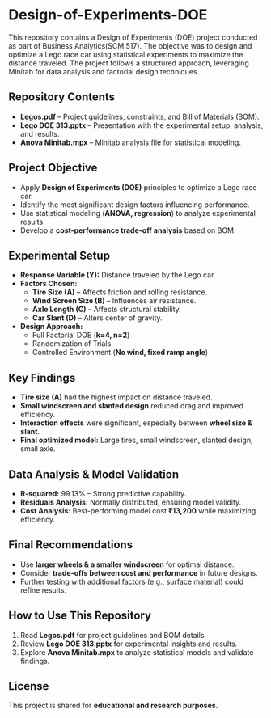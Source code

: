 # Design-of-Experiments-DOE
This repository contains a Design of Experiments (DOE) project conducted as part of Business Analytics(SCM 517). The objective was to design and optimize a Lego race car using statistical experiments to maximize the distance traveled. The project follows a structured approach, leveraging Minitab for data analysis and factorial design techniques.

## Repository Contents
- **Legos.pdf** – Project guidelines, constraints, and Bill of Materials (BOM).
- **Lego DOE 313.pptx** – Presentation with the experimental setup, analysis, and results.
- **Anova Minitab.mpx** – Minitab analysis file for statistical modeling.

## Project Objective
- Apply **Design of Experiments (DOE)** principles to optimize a Lego race car.
- Identify the most significant design factors influencing performance.
- Use statistical modeling (**ANOVA, regression**) to analyze experimental results.
- Develop a **cost-performance trade-off analysis** based on BOM.

## Experimental Setup
- **Response Variable (Y):** Distance traveled by the Lego car.
- **Factors Chosen:**
  - **Tire Size (A)** – Affects friction and rolling resistance.
  - **Wind Screen Size (B)** – Influences air resistance.
  - **Axle Length (C)** – Affects structural stability.
  - **Car Slant (D)** – Alters center of gravity.
- **Design Approach:**
  - Full Factorial DOE (**k=4, n=2**)
  - Randomization of Trials
  - Controlled Environment (**No wind, fixed ramp angle**)

## Key Findings
- **Tire size (A)** had the highest impact on distance traveled.
- **Small windscreen and slanted design** reduced drag and improved efficiency.
- **Interaction effects** were significant, especially between **wheel size & slant**.
- **Final optimized model:** Large tires, small windscreen, slanted design, small axle.

## Data Analysis & Model Validation
- **R-squared:** 99.13% – Strong predictive capability.
- **Residuals Analysis:** Normally distributed, ensuring model validity.
- **Cost Analysis:** Best-performing model cost **₹13,200** while maximizing efficiency.

## Final Recommendations
- Use **larger wheels & a smaller windscreen** for optimal distance.
- Consider **trade-offs between cost and performance** in future designs.
- Further testing with additional factors (e.g., surface material) could refine results.

## How to Use This Repository
1. Read **Legos.pdf** for project guidelines and BOM details.
2. Review **Lego DOE 313.pptx** for experimental insights and results.
3. Explore **Anova Minitab.mpx** to analyze statistical models and validate findings.

## License
This project is shared for **educational and research purposes.**

